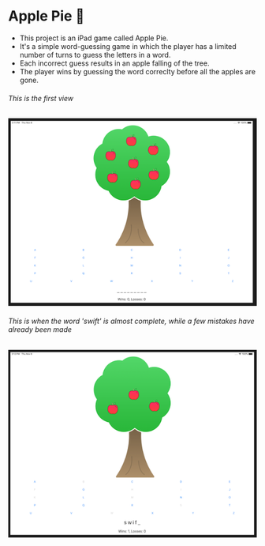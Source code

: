 # Apple Pie :apple:

* This project is an iPad game called Apple Pie.
* It's a simple word-guessing game in which the player has a limited number of turns to guess the letters in a word.
* Each incorrect guess results in an apple falling of the tree.
* The player wins by guessing the word correclty before all the apples are gone.

###### This is the first view
![1](doc/1.png)

###### This is when the word 'swift' is almost complete, while a few mistakes have already been made
![1](doc/2.png)
